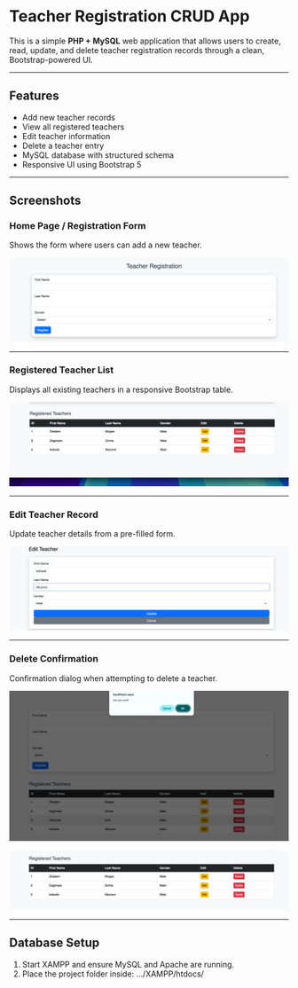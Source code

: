 # Teacher Registration CRUD App

This is a simple **PHP + MySQL** web application that allows users to create, read, update, and delete teacher registration records through a clean, Bootstrap-powered UI.

---

## Features

- Add new teacher records
- View all registered teachers
- Edit teacher information
- Delete a teacher entry
- MySQL database with structured schema
- Responsive UI using Bootstrap 5

---

## Screenshots

### Home Page / Registration Form
Shows the form where users can add a new teacher.

![Home Form](https://github.com/zelalemmoges/mini_project/blob/main/assets/form.png)




---

### Registered Teacher List
Displays all existing teachers in a responsive Bootstrap table.

![Teacher List](https://github.com/zelalemmoges/mini_project/blob/main/assets/registerd.png)


---

### Edit Teacher Record
Update teacher details from a pre-filled form.

![Edit Form](https://github.com/zelalemmoges/mini_project/blob/main/assets/edit.png)

---

### Delete Confirmation
Confirmation dialog when attempting to delete a teacher.

![Delete Confirmation](https://github.com/zelalemmoges/mini_project/blob/main/assets/delete1.png)

![Delete Confirmation](https://github.com/zelalemmoges/mini_project/blob/main/assets/delete2.png)

---

## Database Setup

1. Start XAMPP and ensure MySQL and Apache are running.
2. Place the project folder inside:  .../XAMPP/htdocs/
